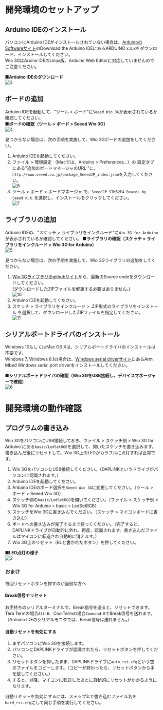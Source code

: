 # 開発環境のセットアップ

## Arduino IDEのインストール

パソコンにArduino IDEがインストールされていない場合は、[ArduinoのSoftwareサイト](https://www.arduino.cc/en/Main/Software)のDownload the Arduino IDEにあるARDUINO x.x.xをダウンロード、インストールしてください。  
Wio 3GはAruino IDEのLinux版、Arduino Web Editorに対応していませんのでご注意ください。

**■Arduino IDEのダウンロード**  
![3](img/3.png)

## ボードの追加

Arduino IDEを起動して、"ツール > ボード"に`Seeed Wio 3G`が表示されているか確認してください。  
**■ボードの確認（ツール > ボード > Seeed Wio 3G）**  
![4](img/4.png)

見つからない場合は、次の手順を実施して、Wio 3Gボードの追加をしてください。
1. Arduino IDEを起動してください。
1. ファイル > 環境設定 （Macでは、Arduino > Preferences...）の 設定タブ にある"追加のボードマネージャのURL:"に、`http://www.seeed.co.jp/package_SeeedJP_index.json`を入力してください。  
![8](img/8.png)
1. ツール > ボード > ボードマネージャ で、`SeeedJP STM32F4 Boards by Seeed K.K.`を選択し、インストールをクリックしてください。  
![7](img/7.png)

## ライブラリの追加

Arduino IDEの、"スケッチ > ライブラリをインクルード"に`Wio 3G for Arduino`が表示されているか確認してください。
**■ライブラリの確認（スケッチ > ライブラリをインクルード > Wio 3G for Arduino）**  
![5](img/5.png)

見つからない場合は、次の手順を実施して、Wio 3Gライブラリの追加をしてください。
1. [Wio 3Gライブラリのgithubサイト](https://github.com/SeeedJP/Wio_3G_for_Arduino/releases)から、最新のSource codeをダウンロードしてください。  
(ダウンロードしたZIPファイルを解凍する必要はありません。)  
![10](img/10.png)
1. Arduino IDEを起動してください。
1. スケッチ > ライブラリをインクルード > .ZIP形式のライブラリをインストール を選択して、ダウンロードしたZIPファイルを指定してください。  
![11](img/11.png)

## シリアルポートドライバのインストール

Windows 10もしくはMac OS Xは、シリアルポートドライバのインストールは不要です。  
Windows 7, Windows 8.1の場合は、[Windows serial driverサイト](https://os.mbed.com/docs/latest/tutorials/windows-serial-driver.html)にあるArm Mbed Windows serial port driverをインストールしてください。

**■シリアルポートドライバの確認（Wio 3GをUSB接続し、デバイスマネージャーで確認）**  
![6](img/6.png)

# 開発環境の動作確認

## プログラムの書き込み

Wio 3GをパソコンにUSB接続しておき、ファイル > スケッチ例 > Wio 3G for Arduino にある`basic/LedSetRGB`を選択して、開いたスケッチを書き込みます。  
書き込んだ後にリセットして、Wio 3G上のLEDがカラフルに点灯すれば正常です。

1. Wio 3GをパソコンにUSB接続してください。（DAPLINKというドライブがパソコンに認識されます。）
1. Arduino IDEを起動してください。
1. Arduino IDEのボード選択を`Seeed Wio 3G`に変更してください。（ツール > ボード > Seeed Wio 3G）
1. スケッチ例の`basic/LedSetRGB`を開いてください。（ファイル > スケッチ例 > Wio 3G for Arduino > basic > LedSetRGB）
1. スケッチをWio 3Gに書き込んでください。（スケッチ > マイコンボードに書き込む）
1. ボードへの書き込みが完了するまで待ってください。（完了すると、DAPLINKドライブが自動的に外れ、再度、認識されます。書き込んだファイルはマイコンに転送され自動的に消えます。）
1. Wio 3G上のリセット（BLと書かれたボタン）を押してください。


**■LED点灯の様子**  
![2](img/2.png)

### おまけ
毎回リセットボタンを押すのが面倒な方へ
#### Break信号でリセット
お手持ちのシリアルターミナルで、Break信号を送ると、リセットできます。Tera Termの場合`Alt-B`、CoolTermの場合`Command-B`でBreak信号を送れます。（Arduino IDEのシリアルモニタでは、Break信号は送れません。）
#### 自動リセットを有効にする
1. まずパソコンにWio 3Gを接続します。
2. パソコンにDAPLINKドライブが認識されたら、リセットボタンを押してください。
3. リセットボタンを押したまま、DAPLINKドライブに`auto_rst.cfg`という空のファイルをコピーします。（コピーが終わったら、リセットボタンから手を放してください。）
4. すると、以降、マイコンに転送したあとに自動的にリセットがかかるようになります。

自動リセットを無効にするには、ステップ3.で書き込むファイル名を`hard_rst.cfg`にして同じ手順を実行してください。